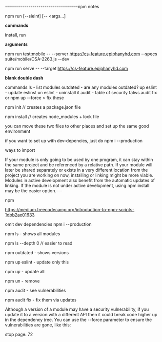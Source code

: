 -------------------------------------npm notes




npm run <command> [--sielnt] [-- <args...]

__commands__

install, run

__arguments__

npm run test:mobile -- --server https://cs-feature.epiphanyhd.com --specs suite/mobile/CSA-2263.js --dev

npm run serve -- --target https://cs-feature.epiphanyhd.com

__blank double dash__

commands
ls - list modules
outdated - are any modules outdated? 
up eslint - update eslinst
un eslint - uninstall it
audit - table of security falws
audit fix or npm up --force > fix these

npm init // creates a package.json file

npm install // creates node_modules + lock file 

you can move these two files to other places and set up the same good environment

if you want to set up with dev-depencies, just do npm i --production

ways to import 

If your module is only going to be used by one program, it can stay within the same project and be referenced by a relative path. If your module will later be shared separately or exists in a very different location from the project you are working on now, installing or linking might be more viable. Modules in active development also benefit from the automatic updates of linking. If the module is not under active development, using npm install may be the easier option.--- 

npm

https://medium.freecodecamp.org/introduction-to-npm-scripts-1dbb2ae01633

omit dev dependencies
 npm i --production

 npm ls - shows all modules

 npm ls --depth 0 // easier to read

 npm outdated - shows versions

 npm up eslint - update  only this

 npm up - update all

 npm un - remove

 npm audit - see vulnerabilities

 npm audit fix - fix them via updates

 Although a version of a module may have a security vulnerability, if you update it to a version with a different API then it could break code higher up in the dependency tree.
You can use the --force parameter to ensure the vulnerabilities are gone, like this:

stop page. 72

